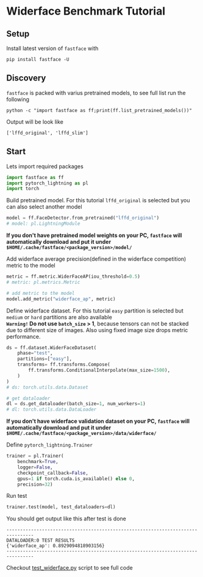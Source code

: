 # Widerface Benchmark Tutorial

## Setup
Install latest version of `fastface` with
```
pip install fastface -U
```

## Discovery
`fastface` is packed with varius pretrained models, to see full list run the following
```
python -c "import fastface as ff;print(ff.list_pretrained_models())"
```
Output will be look like
```
['lffd_original', 'lffd_slim']
```

## Start

Lets import required packages
```python
import fastface as ff
import pytorch_lightning as pl
import torch
```

Build pretrained model. For this tutorial `lffd_original` is selected but you can also select another model
```python
model = ff.FaceDetector.from_pretrained("lffd_original")
# model: pl.LightningModule
```

**If you don't have pretrained model weights on your PC, `fastface` will automatically download and put it under `$HOME/.cache/fastface/<package_version>/model/`**


Add widerface average precision(defined in the widerface competition) metric to the model
```python
metric = ff.metric.WiderFaceAP(iou_threshold=0.5)
# metric: pl.metrics.Metric

# add metric to the model
model.add_metric("widerface_ap", metric)
```

Define widerface dataset. For this tutorial `easy` partition is selected but `medium` or `hard` partitions are also available<br>
**`Warning!` Do not use `batch_size` > 1**, because tensors can not be stacked due to different size of images. Also using fixed image size drops metric performance.
```python
ds = ff.dataset.WiderFaceDataset(
    phase="test",
    partitions=["easy"],
    transforms= ff.transforms.Compose(
        ff.transforms.ConditionalInterpolate(max_size=1500),
    )
)
# ds: torch.utils.data.Dataset

# get dataloader
dl = ds.get_dataloader(batch_size=1, num_workers=1)
# dl: torch.utils.data.DataLoader
```

**If you don't have widerface validation dataset on your PC, `fastface` will automatically download and put it under `$HOME/.cache/fastface/<package_version>/data/widerface/`**

Define `pytorch_lightning.Trainer`
```python
trainer = pl.Trainer(
    benchmark=True,
    logger=False,
    checkpoint_callback=False,
    gpus=1 if torch.cuda.is_available() else 0,
    precision=32)
```

Run test
```python
trainer.test(model, test_dataloaders=dl)
```

You should get output like this after test is done

```script
--------------------------------------------------------------------------------
DATALOADER:0 TEST RESULTS
{'widerface_ap': 0.8929094818903156}
--------------------------------------------------------------------------------
```

Checkout [test_widerface.py](./test_widerface.py) script to see full code
